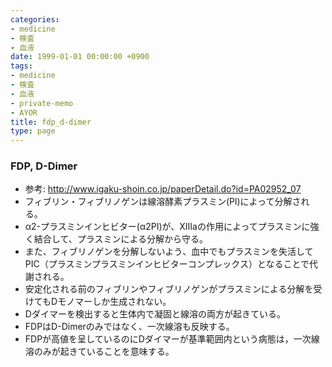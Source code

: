 ```yaml
---
categories:
- medicine
- 検査
- 血液
date: 1999-01-01 00:00:00 +0900
tags:
- medicine
- 検査
- 血液
- private-memo
- AYOR
title: fdp_d-dimer
type: page
---
```


### FDP, D-Dimer

- 参考: <http://www.igaku-shoin.co.jp/paperDetail.do?id=PA02952_07>
- フィブリン・フィブリノゲンは線溶酵素プラスミン(Pl)によって分解される。
- α2-プラスミンインヒビター(α2PI)が、XIIIaの作用によってプラスミンに強く結合して、プラスミンによる分解から守る。
- また、フィブリノゲンを分解しないよう、血中でもプラスミンを失活してPIC（プラスミンプラスミンインヒビターコンプレックス）となることで代謝される。
- 安定化される前のフィブリンやフィブリノゲンがプラスミンによる分解を受けてもDモノマーしか生成されない。
- Dダイマーを検出すると生体内で凝固と線溶の両方が起きている。
- FDPはD-Dimerのみではなく、一次線溶も反映する。
- FDPが高値を呈しているのにDダイマーが基準範囲内という病態は，一次線溶のみが起きていることを意味する。
